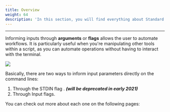 ```yaml
---
title: Overview
weight: 64
description: 'In this section, you will find everything about Standard Inputs.'
---
```


---

Informing inputs through **arguments** or **flags** allows the user to automate workflows. It is particularly useful when you're manipulating other tools within a script, as you can automate operations without having to interact with the terminal.

![](/shared/standard-inputs.png)

Basically, there are two ways to inform input parameters directly on the command lines:

1. Through the STDIN flag .   _**\(will be deprecated in early 2021\)**_
2. Through Input flags.

You can check out more about each one on the following pages:
